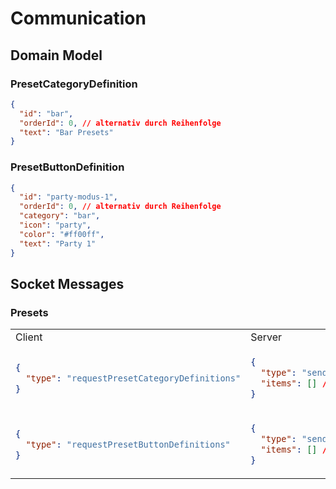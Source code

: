 # Communication

## Domain Model

### PresetCategoryDefinition
```json
{
  "id": "bar",
  "orderId": 0, // alternativ durch Reihenfolge
  "text": "Bar Presets"
}
```
### PresetButtonDefinition
```json
{
  "id": "party-modus-1",
  "orderId": 0, // alternativ durch Reihenfolge
  "category": "bar", 
  "icon": "party",
  "color": "#ff00ff",
  "text": "Party 1" 
}
```

## Socket Messages

### Presets

<table>
<tr><td>Client</td><td>Server</td></tr>
<tr>
<td>

```json
{
  "type": "requestPresetCategoryDefinitions"
}
```
</td>
<td>

```json
{
  "type": "sendPresetCategoryDefinitions",
  "items": [] // PresetCategoryDefinition
}
```
</td>
</tr>
<tr>
<td>

```json
{
  "type": "requestPresetButtonDefinitions"
}
```
</td>
<td>

```json
{
  "type": "sendPresetButtonDefinitions",
  "items": [] // PresetButtonDefinition
}
```
</td>
</tr>
</table>